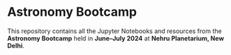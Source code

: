 # Astronomy Bootcamp
This repository contains all the Jupyter Notebooks and resources from the **Astronomy Bootcamp** held in **June–July 2024** at **Nehru Planetarium, New Delhi**.
